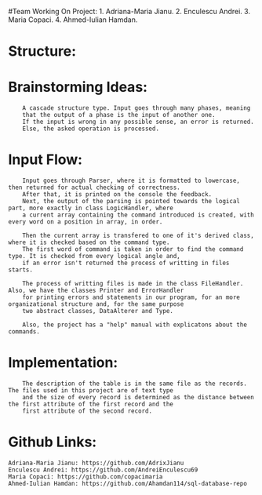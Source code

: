 #Team Working On Project: 
	1. Adriana-Maria Jianu.
	2. Enculescu Andrei.
	3. Maria Copaci.
	4. Ahmed-Iulian Hamdan.

# Structure:

#	Brainstorming Ideas:
		A cascade structure type. Input goes through many phases, meaning
		that the output of a phase is the input of another one. 
		If the input is wrong in any possible sense, an error is returned. 
		Else, the asked operation is processed.

#	Input Flow:
		Input goes through Parser, where it is formatted to lowercase, then returned for actual checking of correctness.
		After that, it is printed on the console the feedback.
		Next, the output of the parsing is pointed towards the logical part, more exactly in class LogicHandler, where 
		a current array containing the command introduced is created, with every word on a position in array, in order.
		
		Then the current array is transfered to one of it's derived class, where it is checked based on the command type.
		The first word of command is taken in order to find the command type. It is checked from every logical angle and, 
		if an error isn't returned the process of writting in files starts.

		The process of writting files is made in the class FileHandler. Also, we have the classes Printer and ErrorHandler
		for printing errors and statements in our program, for an more organizational structure and, for the same purpose 
		two abstract classes, DataAlterer and Type.

		Also, the project has a "help" manual with explicatons about the commands.


#	Implementation:
		The description of the table is in the same file as the records. The files used in this project are of text type
		and the size of every record is determined as the distance between the first attribute of the first record and the 
		first attribute of the second record.

#	Github Links: 

	Adriana-Maria Jianu: https://github.com/AdrixJianu
	Enculescu Andrei: https://github.com/AndreiEnculescu69
	Maria Copaci: https://github.com/copacimaria
	Ahmed-Iulian Hamdan: https://github.com/Ahamdan114/sql-database-repo